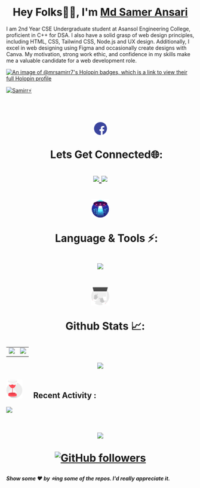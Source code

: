<h1 align="center" >Hey Folks👋🏻, I'm <a href="https://www.linkedin.com/in/mrsamirr/"
target="_blank"> Md Samer Ansari </a></h1>
<p>I am 2nd Year CSE Undergraduate student at Asansol Engineering College, proficient in C++ for DSA. I also have a solid grasp of web design principles, including HTML, CSS, Tailwind CSS, Node.js and UX design. Additionally, I excel in web designing using Figma and occasionally create designs with Canva. My motivation, strong work ethic, and confidence in my skills make me a valuable candidate for a web development role.</p>


[![An image of @mrsamirr7's Holopin badges, which is a link to view their full Holopin profile](https://holopin.me/mrsamirr7)](https://holopin.io/@mrsamirr7)

















<p align="left"> <a href="https://twitter.com/iamsamirr_" target="blank"><img src="https://img.shields.io/twitter/follow/iamsamirr_?logo=twitter&style=for-the-badge&color=008FF5&labelColor=ffffff" height="20px" alt="Samirr⚡" /></a> </p>













   <br>

<h1 align=center>

<img src="https://raw.githubusercontent.com/Suvraneel/Suvraneel/master/res/social.gif" height="35" width= auto>

&nbsp;&nbsp;&nbsp;&nbsp; Lets Get Connected🌐:
<p align="center">
  <a href="https://www.linkedin.com/in/mrsamirr/" target="_blank">
    <img src="https://skillicons.dev/icons?i=linkedin" />
  </a>
   <a href="https://twitter.com/iamsamirr_" target="_blank">
    <img src="https://skillicons.dev/icons?i=twitter" />
    </a>
</p>
<h1 align=center>

<img src="https://raw.githubusercontent.com/Suvraneel/Suvraneel/master/res/ufo.gif" height="50" width= auto>

&nbsp;&nbsp;&nbsp;&nbsp; Language & Tools ⚡: 

<p align="center">
  <a href="https://skillicons.dev">
    <img src="https://skillicons.dev/icons?i=c,cpp,py,java,html,css,tailwindcss,js,nodejs,express,mangodb,postman,git,github,vscode,netlify,figma" />
  </a>
</p>
<h1 align=center>

<img src="https://raw.githubusercontent.com/Suvraneel/Suvraneel/master/res/laptop.gif" height="50" width= auto>

&nbsp;&nbsp;&nbsp;&nbsp;Github Stats 📈:<br></h2>

<table>

<tr>

<td>

<img src="https://github-readme-stats.vercel.app/api?username=mrsamirr&include_all_commits=true&count_private=true&show_icons=true&line_height=20&theme=codeSTACKr&border_radius=20"/>

<td><img src="https://github-readme-stats.vercel.app/api/top-langs?username=mrsamirr&show_icons=true&locale=en&layout=compact&theme=codeSTACKr&border_radius=20" />

</td>

</tr>



</table>

<p align="center">

<img align="center" src="https://github-readme-streak-stats.herokuapp.com?user=Mrsamirr&theme=codeSTACKr&border_radius=20&date_format=j%20M%5B%20Y%5D" />

</p>
<h2 align="left">
<img src="https://raw.githubusercontent.com/Suvraneel/Suvraneel/master/res/hourglass1.gif" height="50" width= auto>
&nbsp;&nbsp;&nbsp;&nbsp;
Recent Activity :
<br></h2>


<img src="https://github-readme-activity-graph.vercel.app/graph?username=mrsamirr&bg_color=000000&line=ffb812&area=true&color=8135fc&hide_border=true&hide_title=true">





<h1 align=center>

<!--START_SECTION:waka-->
  [![](https://visitcount.itsvg.in/api?id=Mrsamirr&label=Stalkers%20%F0%9F%91%80&color=12&icon=0&pretty=true)](https://visitcount.itsvg.in)

[![GitHub followers](https://img.shields.io/github/followers/mrsamirr.svg?style=social&label=Followers🌟)](https://github.com/Mrsamirr?tab=followers)




 ##### Show some ❤️ by ⭐ing some of the repos. I'd really appreciate it.

